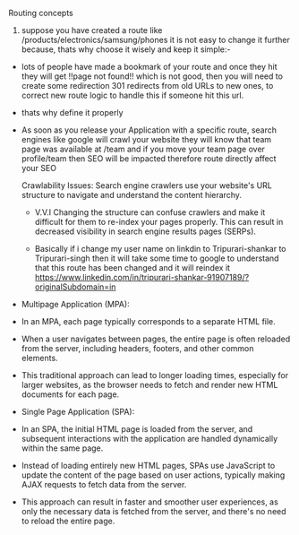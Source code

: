 Routing concepts

1. suppose you have created a route like /products/electronics/samsung/phones
   it is not easy to change it further because, thats why choose it wisely and keep it simple:-

- lots of people have made a bookmark of your route and once they hit they will get !!page not found!! which is not good, then you will need to create some redirection 301 redirects from old URLs to new ones, to correct new route logic to handle this if someone hit this url.

- thats why define it properly

- As soon as you release your Application with a specific route, search engines like google will crawl your website
  they will know that team page was available at /team and if you move your team page over profile/team then SEO will be impacted
  therefore route directly affect your SEO

  Crawlability Issues: Search engine crawlers use your website's URL structure to navigate and understand the content hierarchy.

  - V.V.I Changing the structure can confuse crawlers and make it difficult for them to re-index your pages properly. This can result in decreased visibility in search engine results pages (SERPs).

  - Basically if i change my user name on linkdin to Tripurari-shankar to Tripurari-singh then it will take some time to google to understand that this route has been changed and it will reindex it https://www.linkedin.com/in/tripurari-shankar-91907189/?originalSubdomain=in

- Multipage Application (MPA):
- In an MPA, each page typically corresponds to a separate HTML file.

- When a user navigates between pages, the entire page is often reloaded from the server, including headers, footers, and other common elements.

- This traditional approach can lead to longer loading times, especially for larger websites, as the browser needs to fetch and render new HTML documents for each page.

- Single Page Application (SPA):
- In an SPA, the initial HTML page is loaded from the server, and subsequent interactions with the application are handled dynamically within the same page.

- Instead of loading entirely new HTML pages, SPAs use JavaScript to update the content of the page based on user actions, typically making AJAX requests to fetch data from the server.

- This approach can result in faster and smoother user experiences, as only the necessary data is fetched from the server, and there's no need to reload the entire page.
